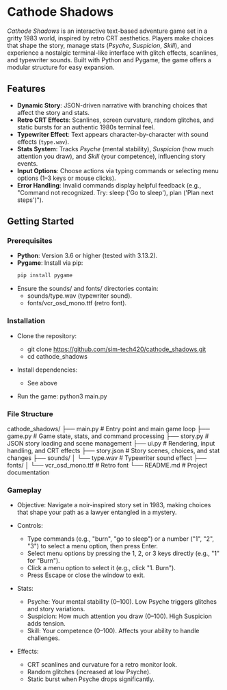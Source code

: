 # Cathode Shadows

*Cathode Shadows* is an interactive text-based adventure game set in a gritty 1983 world, inspired by retro CRT aesthetics. Players make choices that shape the story, manage stats (*Psyche*, *Suspicion*, *Skill*), and experience a nostalgic terminal-like interface with glitch effects, scanlines, and typewriter sounds. Built with Python and Pygame, the game offers a modular structure for easy expansion.

## Features

- **Dynamic Story**: JSON-driven narrative with branching choices that affect the story and stats.
- **Retro CRT Effects**: Scanlines, screen curvature, random glitches, and static bursts for an authentic 1980s terminal feel.
- **Typewriter Effect**: Text appears character-by-character with sound effects (`type.wav`).
- **Stats System**: Tracks *Psyche* (mental stability), *Suspicion* (how much attention you draw), and *Skill* (your competence), influencing story events.
- **Input Options**: Choose actions via typing commands or selecting menu options (1–3 keys or mouse clicks).
- **Error Handling**: Invalid commands display helpful feedback (e.g., "Command not recognized. Try: sleep ('Go to sleep'), plan ('Plan next steps')").

## Getting Started

### Prerequisites

- **Python**: Version 3.6 or higher (tested with 3.13.2).
- **Pygame**: Install via pip:
  ```bash
  pip install pygame

- Ensure the sounds/ and fonts/ directories contain:
  - sounds/type.wav (typewriter sound).
  - fonts/vcr_osd_mono.ttf (retro font).

### Installation

- Clone the repository:
  - git clone https://github.com/sim-tech420/cathode_shadows.git
  - cd cathode_shadows

- Install dependencies:
  - See above

- Run the game:
  python3 main.py

### File Structure

cathode_shadows/
├── main.py               # Entry point and main game loop
├── game.py               # Game state, stats, and command processing
├── story.py              # JSON story loading and scene management
├── ui.py                 # Rendering, input handling, and CRT effects
├── story.json            # Story scenes, choices, and stat changes
├── sounds/
│   └── type.wav          # Typewriter sound effect
├── fonts/
│   └── vcr_osd_mono.ttf  # Retro font
└── README.md             # Project documentation

### Gameplay

- Objective: Navigate a noir-inspired story set in 1983, making choices
  that shape your path as a lawyer entangled in a mystery.

- Controls:
  - Type commands (e.g., "burn", "go to sleep") or a number ("1", "2", "3")
    to select a menu option, then press Enter.
  - Select menu options by pressing the 1, 2, or 3 keys directly (e.g., "1" for "Burn").
  - Click a menu option to select it (e.g., click "1. Burn").
  - Press Escape or close the window to exit.

- Stats:
  - Psyche: Your mental stability (0–100). Low Psyche triggers glitches and story variations.
  - Suspicion: How much attention you draw (0–100). High Suspicion adds tension.
  - Skill: Your competence (0–100). Affects your ability to handle challenges.

- Effects:
  - CRT scanlines and curvature for a retro monitor look.
  - Random glitches (increased at low Psyche).
  - Static burst when Psyche drops significantly.
